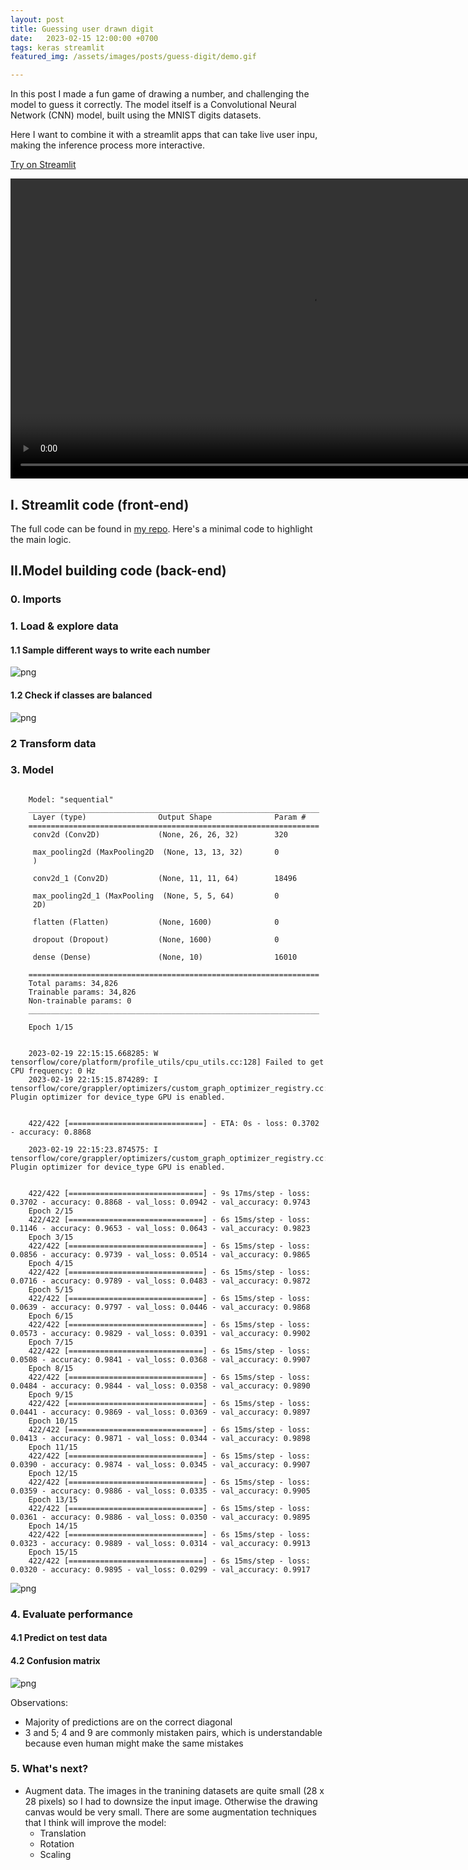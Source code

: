 ```yaml
---
layout: post
title: Guessing user drawn digit
date:   2023-02-15 12:00:00 +0700
tags: keras streamlit
featured_img: /assets/images/posts/guess-digit/demo.gif

---
```

In this post I made a fun game of drawing a number, and challenging the model to guess it correctly. The model itself is a Convolutional Neural Network (CNN) model, built using the MNIST digits datasets.


Here I want to combine it with a streamlit apps that can take live user inpu, making the inference process more interactive.




[Try on Streamlit](https://dobeok-guess-digit-app-app-aggm7n.streamlit.app/)


<video controls autoplay height="480">
  <source src="/assets/images/posts/guess-digit/guess-digit-demo.mov" type="video/mp4">
  Your browser does not support the video tag.
</video>


## I. Streamlit code (front-end)

The full code can be found in [my repo](https://github.com/dobeok/guess-digit-app). Here's a minimal code to highlight the main logic.

<script src="https://gist.github.com/dobeok/953becc81efecf5d8f1554e6fdd1c103.js"></script>

## II.Model building code (back-end)

### 0. Imports

<script src="https://gist.github.com/dobeok/bfd56bdcfe4230218129beb5c6e45082.js"></script>


### 1. Load & explore data

<script src="https://gist.github.com/dobeok/209519729f6b1353684d4905e0448543.js"></script>


#### 1.1 Sample different ways to write each number

<script src="https://gist.github.com/dobeok/2cb2abed013652802bf4f748bd38613c.js"></script>

![png](/assets/images/posts/guess-digit/model_files/model_sample_train_data.png)


#### 1.2 Check if classes are balanced

<script src="https://gist.github.com/dobeok/3a44b2f3248d545388a315a1013e9a67.js"></script>

    
![png](/assets/images/posts/guess-digit/model_files/model_7_1.png)
    

### 2 Transform data

<script src="https://gist.github.com/dobeok/962492ac801daa93b47743d33797b329.js"></script>


### 3. Model


<script src="https://gist.github.com/dobeok/4d988f917b3ff697386510a755dd64bb.js"></script>

```

    Model: "sequential"
    _________________________________________________________________
     Layer (type)                Output Shape              Param #   
    =================================================================
     conv2d (Conv2D)             (None, 26, 26, 32)        320       
                                                                     
     max_pooling2d (MaxPooling2D  (None, 13, 13, 32)       0         
     )                                                               
                                                                     
     conv2d_1 (Conv2D)           (None, 11, 11, 64)        18496     
                                                                     
     max_pooling2d_1 (MaxPooling  (None, 5, 5, 64)         0         
     2D)                                                             
                                                                     
     flatten (Flatten)           (None, 1600)              0         
                                                                     
     dropout (Dropout)           (None, 1600)              0         
                                                                     
     dense (Dense)               (None, 10)                16010     
                                                                     
    =================================================================
    Total params: 34,826
    Trainable params: 34,826
    Non-trainable params: 0
    _________________________________________________________________
```

<script src="https://gist.github.com/dobeok/9a482db762760093a8a2d40ec85a52cf.js"></script>

```
    Epoch 1/15


    2023-02-19 22:15:15.668285: W tensorflow/core/platform/profile_utils/cpu_utils.cc:128] Failed to get CPU frequency: 0 Hz
    2023-02-19 22:15:15.874289: I tensorflow/core/grappler/optimizers/custom_graph_optimizer_registry.cc:113] Plugin optimizer for device_type GPU is enabled.


    422/422 [==============================] - ETA: 0s - loss: 0.3702 - accuracy: 0.8868

    2023-02-19 22:15:23.874575: I tensorflow/core/grappler/optimizers/custom_graph_optimizer_registry.cc:113] Plugin optimizer for device_type GPU is enabled.


    422/422 [==============================] - 9s 17ms/step - loss: 0.3702 - accuracy: 0.8868 - val_loss: 0.0942 - val_accuracy: 0.9743
    Epoch 2/15
    422/422 [==============================] - 6s 15ms/step - loss: 0.1146 - accuracy: 0.9653 - val_loss: 0.0643 - val_accuracy: 0.9823
    Epoch 3/15
    422/422 [==============================] - 6s 15ms/step - loss: 0.0856 - accuracy: 0.9739 - val_loss: 0.0514 - val_accuracy: 0.9865
    Epoch 4/15
    422/422 [==============================] - 6s 15ms/step - loss: 0.0716 - accuracy: 0.9789 - val_loss: 0.0483 - val_accuracy: 0.9872
    Epoch 5/15
    422/422 [==============================] - 6s 15ms/step - loss: 0.0639 - accuracy: 0.9797 - val_loss: 0.0446 - val_accuracy: 0.9868
    Epoch 6/15
    422/422 [==============================] - 6s 15ms/step - loss: 0.0573 - accuracy: 0.9829 - val_loss: 0.0391 - val_accuracy: 0.9902
    Epoch 7/15
    422/422 [==============================] - 6s 15ms/step - loss: 0.0508 - accuracy: 0.9841 - val_loss: 0.0368 - val_accuracy: 0.9907
    Epoch 8/15
    422/422 [==============================] - 6s 15ms/step - loss: 0.0484 - accuracy: 0.9844 - val_loss: 0.0358 - val_accuracy: 0.9890
    Epoch 9/15
    422/422 [==============================] - 6s 15ms/step - loss: 0.0441 - accuracy: 0.9869 - val_loss: 0.0369 - val_accuracy: 0.9897
    Epoch 10/15
    422/422 [==============================] - 6s 15ms/step - loss: 0.0413 - accuracy: 0.9871 - val_loss: 0.0344 - val_accuracy: 0.9898
    Epoch 11/15
    422/422 [==============================] - 6s 15ms/step - loss: 0.0390 - accuracy: 0.9874 - val_loss: 0.0345 - val_accuracy: 0.9907
    Epoch 12/15
    422/422 [==============================] - 6s 15ms/step - loss: 0.0359 - accuracy: 0.9886 - val_loss: 0.0335 - val_accuracy: 0.9905
    Epoch 13/15
    422/422 [==============================] - 6s 15ms/step - loss: 0.0361 - accuracy: 0.9886 - val_loss: 0.0350 - val_accuracy: 0.9895
    Epoch 14/15
    422/422 [==============================] - 6s 15ms/step - loss: 0.0323 - accuracy: 0.9889 - val_loss: 0.0314 - val_accuracy: 0.9913
    Epoch 15/15
    422/422 [==============================] - 6s 15ms/step - loss: 0.0320 - accuracy: 0.9895 - val_loss: 0.0299 - val_accuracy: 0.9917
```


<script src="https://gist.github.com/dobeok/d270ab600266430703e6e39e537d7e8a.js"></script>

    
![png](/assets/images/posts/guess-digit/model_files/model_21_0.png)
    

### 4. Evaluate performance


#### 4.1 Predict on test data

<script src="https://gist.github.com/dobeok/e87ae62735b7cb6676f35fbbd8d30524.js"></script>


#### 4.2 Confusion matrix

<script src="https://gist.github.com/dobeok/6a83910d6aed3a30b0b17412ac8a7b10.js"></script>
    
![png](/assets/images/posts/guess-digit/model_files/model_33_1.png)
    


Observations:
- Majority of predictions are on the correct diagonal
- 3 and 5; 4 and 9 are commonly mistaken pairs, which is understandable because even human might make the same mistakes

### 5. What's next?

* Augment data. The images in the tranining datasets are quite small (28 x 28 pixels) so I had to downsize the input image. Otherwise the drawing canvas would be very small. There are some augmentation techniques that I think will improve the model:
  * Translation
  * Rotation
  * Scaling
